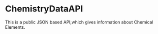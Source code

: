 # ChemistryDataAPI

This is a public JSON based API,which gives information about Chemical Elements.

